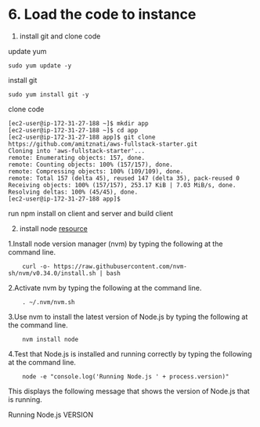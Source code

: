 # 6. Load the code to instance

1. install git and clone code

update yum

    sudo yum update -y

install git

    sudo yum install git -y

clone code

    [ec2-user@ip-172-31-27-188 ~]$ mkdir app
    [ec2-user@ip-172-31-27-188 ~]$ cd app
    [ec2-user@ip-172-31-27-188 app]$ git clone https://github.com/amitznati/aws-fullstack-starter.git
    Cloning into 'aws-fullstack-starter'...
    remote: Enumerating objects: 157, done.
    remote: Counting objects: 100% (157/157), done.
    remote: Compressing objects: 100% (109/109), done.
    remote: Total 157 (delta 45), reused 147 (delta 35), pack-reused 0
    Receiving objects: 100% (157/157), 253.17 KiB | 7.03 MiB/s, done.
    Resolving deltas: 100% (45/45), done.
    [ec2-user@ip-172-31-27-188 app]$

run npm install on client and server and build client 

2. install node [resource](https://docs.aws.amazon.com/sdk-for-javascript/v2/developer-guide/setting-up-node-on-ec2-instance.html)

1.Install node version manager (nvm) by typing the following at the command line. 
   
        curl -o- https://raw.githubusercontent.com/nvm-sh/nvm/v0.34.0/install.sh | bash

2.Activate nvm by typing the following at the command line.

        . ~/.nvm/nvm.sh

3.Use nvm to install the latest version of Node.js by typing the following at the command line.

        nvm install node

4.Test that Node.js is installed and running correctly by typing the following at the command line.

        node -e "console.log('Running Node.js ' + process.version)"

This displays the following message that shows the version of Node.js that is running.

Running Node.js VERSION

